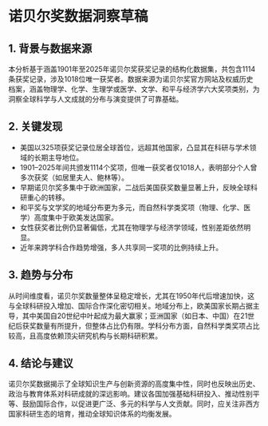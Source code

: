 # 诺贝尔奖数据洞察草稿

## 1. 背景与数据来源  
本分析基于涵盖1901年至2025年诺贝尔奖获奖记录的结构化数据集，共包含1114条获奖记录，涉及1018位唯一获奖者。数据来源为诺贝尔奖官方网站及权威历史档案，涵盖物理学、化学、生理学或医学、文学、和平与经济学六大奖项类别，为洞察全球科学与人文成就的分布与演变提供了可靠基础。

## 2. 关键发现  
- 美国以325项获奖记录位居全球首位，远超其他国家，凸显其在科研与学术领域的长期主导地位。  
- 1901–2025年间共颁发1114个奖项，但唯一获奖者仅1018人，表明部分个人曾多次获奖（如居里夫人、鲍林等）。  
- 早期诺贝尔奖多集中于欧洲国家，二战后美国获奖数量显著上升，反映全球科研重心的转移。  
- 和平奖与文学奖的地域分布更为多元，而自然科学类奖项（物理、化学、医学）高度集中于欧美发达国家。  
- 女性获奖者比例仍显著偏低，尤其在物理学与经济学领域，性别差距依然明显。  
- 近年来跨学科合作趋势增强，多人共享同一奖项的比例持续上升。

## 3. 趋势与分布  
从时间维度看，诺贝尔奖数量整体呈稳定增长，尤其在1950年代后增速加快，这与全球科研投入增加、国际合作深化密切相关。地域分布上，欧美国家长期占据主导，其中美国自20世纪中叶起成为最大赢家；亚洲国家（如日本、中国）在21世纪后获奖数量有所提升，但整体占比仍有限。学科分布方面，自然科学类奖项占比较高，且高度依赖顶尖研究机构与长期科研积累。

## 4. 结论与建议  
诺贝尔奖数据揭示了全球知识生产与创新资源的高度集中性，同时也反映出历史、政治与教育体系对科研成就的深远影响。建议各国加强基础科研投入、推动性别平等、鼓励国际合作，以促进更广泛、多元的科学与人文贡献。同时，应关注非西方国家科研生态的培育，推动全球知识体系的均衡发展。